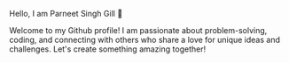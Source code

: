Hello, I am Parneet Singh Gill 👋

Welcome to my Github profile!
I am passionate about problem-solving, coding, and connecting with others who share a love for unique ideas and challenges. Let's create something amazing together!
